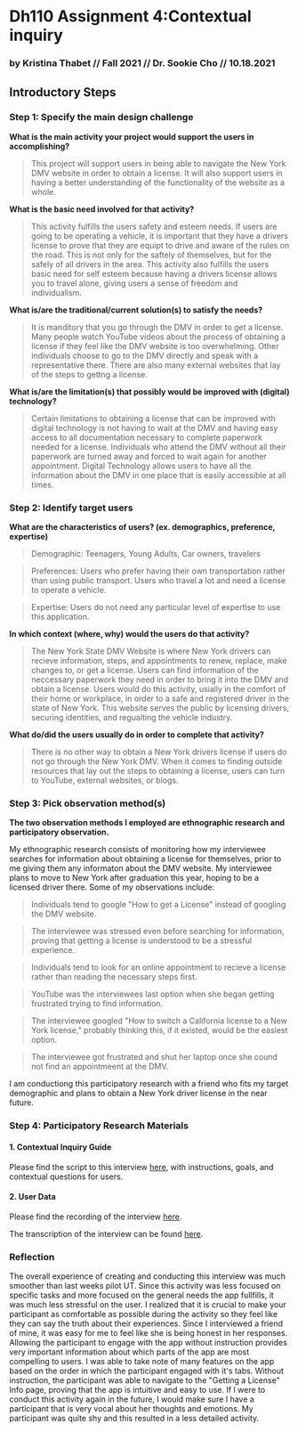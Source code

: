 # Dh110 Assignment 4:Contextual inquiry 
### by Kristina Thabet // Fall 2021 // Dr. Sookie Cho // 10.18.2021
## Introductory Steps

### Step 1: Specify the main design challenge

**What is the main activity your project would support the users in accomplishing?**
>This project will support users in being able to navigate the New York DMV website in order to obtain a license. It will also support users in having a better understanding of the functionality of the website as a whole. 

**What is the basic need involved for that activity?**
>This activity fulfills the users safety and esteem needs. If users are going to be operating a vehicle, it is important that they have a drivers license to prove that they are equipt to drive and aware of the rules on the road. This is not only for the saftely of themselves, but for the safely of all drivers in the area. This activity also fulfills the users basic need for self esteem because having a drivers license allows you to travel alone, giving users a sense of freedom and individualism. 

**What is/are the traditional/current solution(s) to satisfy the needs?**
>It is manditory that you go through the DMV in order to get a license. Many people watch YouTube videos about the process of obtaining a license if they feel like the DMV website is too overwhelming. Other individuals choose to go to the DMV directly and speak with a representative there. There are also many external websites that lay of the steps to gettng a license. 

**What is/are the limitation(s) that possibly would be improved with (digital)
technology?**
>Certain limitations to obtaining a license that can be improved with digital technology is not having to wait at the DMV and having easy access to all documentation necessary to complete paperwork needed for a license. Individuals who attend the DMV without all their paperwork are turned away and forced to wait again for another appointment. Digital Technology allows users to have all the information about the DMV in one place that is easily accessible at all times. 


### Step 2: Identify target users

**What are the characteristics of users? (ex. demographics, preference, expertise)** 
>Demographic: Teenagers, Young Adults, Car owners, travelers

>Preferences: Users who prefer having their own transportation rather than using public transport. Users who travel a lot and need a license to operate a vehicle. 

>Expertise: Users do not need any particular level of expertise to use this application.

**In which context (where, why) would the users do that activity?** 
>The New York State DMV Website is where New York drivers can recieve information, steps, and appointments to renew, replace, make changes to, or get a license. Users can find information of the neccessary paperwork they need in order to bring it into the DMV and obtain a license. Users would do this activity, usially in the comfort of their home or workplace, in order to a safe and registered driver in the state of New York. This website serves the public by licensing drivers, securing identities, and regualting the vehicle industry.

**What do/did the users usually do in order to complete that activity?** 
>There is no other way to obtain a New York drivers license if users do not go through the New York  DMV. When it comes to finding outside resources that lay out the steps to obtaining a license, users can turn to YouTube, external websites, or blogs. 

### Step 3: Pick observation method(s)
**The two observation methods I employed are ethnographic research and participatory observation.** 

My ethnographic research consists of monitoring how my interviewee searches for information about obtaining a license for themselves, prior to me giving them any informaton about the DMV website. My interviewee plans to move to New York after graduation this year, hoping to be a licensed driver there. Some of my observations include:

> Individuals tend to google "How to get a License" instead of googling the DMV website. 

> The interviewee was stressed even before searching for information, proving that getting a license is understood to be a stressful experience.  

> Individuals tend to look for an online appointment to recieve a license rather than reading the necessary steps first. 
 
> YouTube was the interviewees last option when she began getting frustrated trying to find information.

> The interviewee googled "How to switch a California license to a New York license," probably thinking this, if it existed, would be the easiest option.  

> The interviewee got frustrated and shut her laptop once she cound not find an appointmeent at the DMV.


I am conductiong this participatory research with a friend who fits my target demographic and plans to obtain a New York driver license in the near future. 

### Step 4: Participatory Research Materials
#### 1. Contextual Inquiry Guide
Please find the script to this interview [here](https://docs.google.com/document/d/13tRpFvgOTwzPnLulUi2UVwuImnj4tbtwI_wMzDbntf0/edit?usp=sharing), with instructions, goals, and contextual questions for users. 

#### 2. User Data
Please find the recording of the interview [here](https://youtu.be/dOAksmdeUnE).

The transcription of the interview can be found [here](https://docs.google.com/document/d/11Dk7A7iNkwnlk82PNkM6m4ccBXGztvjximEmSefvDt4/edit?usp=sharing).

### Reflection
The overall experience of creating and conducting this interview was much smoother than last weeks pilot UT. Since this activity was less focused on specific tasks and more focused on the general needs the app fullfills, it was much less stressful on the user. I realized that it is crucial to make your participant as comfortable as possible during the activity so they feel like they can say the truth about their experiences. Since I interviewed a friend of mine, it was easy for me to feel like she is being honest in her responses. Allowing the participant to engage with the app without instruction provides very important information about which parts of the app are most compelling to users. I was able to take note of many features on the app based on the order in which the participant engaged with it's tabs. Without instruction, the participant was able to navigate to the "Getting a License" Info page, proving that the app is intuitive and easy to use. If I were to conduct this activity again in the future, I would make sure I have a participant that is very vocal about her thoughts and emotions. My participant was quite shy and this resulted in a less detailed activity.


